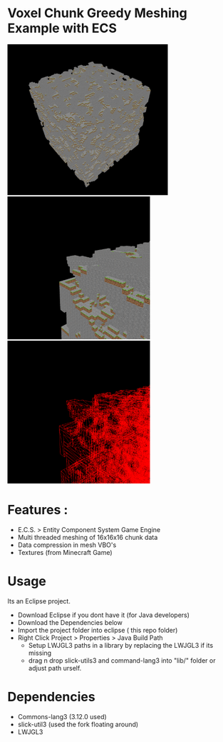 # Voxel Chunk Greedy Meshing Example with ECS

<a href="https://github.com/knaxel/Voxel-Chunk-Greedy-Meshing-Example-with-ECS/blob/main/git/1.png">
  <img src="https://github.com/knaxel/Voxel-Chunk-Greedy-Meshing-Example-with-ECS/blob/main/git/1.png" width="360" ></a>
  
<a href="https://github.com/knaxel/Voxel-Chunk-Greedy-Meshing-Example-with-ECS/blob/main/git/2.png">
  <img src="https://github.com/knaxel/Voxel-Chunk-Greedy-Meshing-Example-with-ECS/blob/main/git/2.png"  width="320" ></a>

<a href="https://github.com/knaxel/Voxel-Chunk-Greedy-Meshing-Example-with-ECS/blob/main/git/3.png">
  <img src="https://github.com/knaxel/Voxel-Chunk-Greedy-Meshing-Example-with-ECS/blob/main/git/3.png"  width="320" ></a>



# Features :
- E.C.S. > Entity Component System Game Engine
- Multi threaded meshing of 16x16x16 chunk data
- Data compression in mesh VBO's 
- Textures (from Minecraft Game)

# Usage 
Its an Eclipse project.
- Download Eclipse if you dont have it (for Java developers)
- Download the Dependencies below
- Import the project folder into eclipse ( this repo folder)
- Right Click Project > Properties > Java Build Path 
   - Setup LWJGL3 paths in a library by replacing the LWJGL3 if its missing
   - drag n drop slick-utils3 and command-lang3 into "lib/" folder or adjust path urself.

# Dependencies 
- Commons-lang3 (3.12.0 used)
- slick-util3 (used the fork floating around)
- LWJGL3
